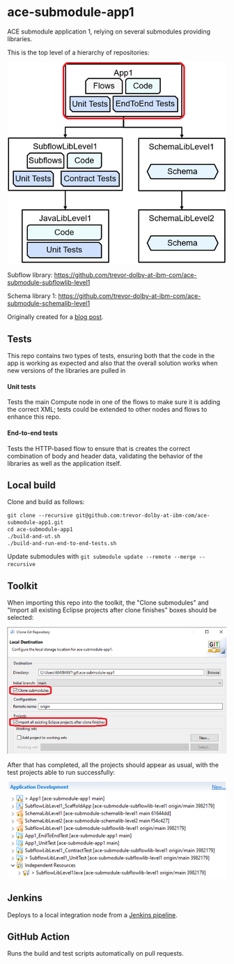 # ace-submodule-app1

ACE submodule application 1, relying on several submodules providing libraries.

This is the top level of a hierarchy of repositories:

![ace-submodule-example-layout](files/ace-submodule-example-layout.png)

Subflow library: https://github.com/trevor-dolby-at-ibm-com/ace-submodule-subflowlib-level1

Schema library 1: https://github.com/trevor-dolby-at-ibm-com/ace-submodule-schemalib-level1

Originally created for a [blog post](https://community.ibm.com/community/user/integration/blogs/trevor-dolby/2023/04/03/automated-multi-repo-app-connect-enterprise-ace-ba).

## Tests

This repo contains two types of tests, ensuring both that the code in the app is
working as expected and also that the overall solution works when new versions
of the libraries are pulled in

#### Unit tests

Tests the main Compute node in one of the flows to make sure it is adding the
correct XML; tests could be extended to other nodes and flows to enhance this repo.

#### End-to-end tests

Tests the HTTP-based flow to ensure that is creates the correct combination 
of body and header data, validating the behavior of the libraries as well as
the application itself.

## Local build

Clone and build as follows:
```
git clone --recursive git@github.com:trevor-dolby-at-ibm-com/ace-submodule-app1.git
cd ace-submodule-app1
./build-and-ut.sh
./build-and-run-end-to-end-tests.sh
```

Update submodules with `git submodule update --remote --merge --recursive`

## Toolkit

When importing this repo into the toolkit, the "Clone submodules" and "Import all
existing Eclipse projects after clone finishes" boxes should be selected:

![Toolkit import](files/ace-submodule-app-import.png)

After that has completed, all the projects should appear as usual, with the test
projects able to run successfully:

![navigator](files/ace-submodule-app-eclipse-navigator.png)

## Jenkins

Deploys to a local integration node from a [Jenkins pipeline](README-jenkins.md).

## GitHub Action

Runs the build and test scripts automatically on pull requests.
